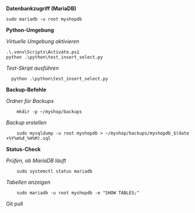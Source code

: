 


**Datenbankzugriff (MariaDB)**

    sudo mariadb -u root myshopdb 


**Python-Umgebung**

_Virtuelle Umgebung aktivieren_
  
    .\.venv\Scripts\Activate.ps1
    python .\python\test_insert_select.py

_Test-Skript ausführen_

      python .\python\test_insert_select.py

**Backup-Befehle**

_Ordner für Backups_
        
        mkdir -p ~/myshop/backups

_Backup erstellen_

        sudo mysqldump -u root myshopdb > ~/myshop/backups/myshopdb_$(date +%Y%m%d_%H%M).sql


**Status-Check**

_Prüfen, ob MariaDB läuft_

        sudo systemctl status mariadb

_Tabellen anzeigen_
        
        sudo mariadb -u root myshopdb -e "SHOW TABLES;"

Git pull


